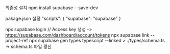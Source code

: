 ##
의존성 설치
npm install supabase --save-dev

pakage.json 설정
"scripts": {
  "supabase": "supabase"
}

npx supabase login // Access key 생성 -> https://supabase.com/dashboard/account/tokens
npx supabase link --project-ref <Refenence ID>
npx supabase gen types typescript --linked > ./types/schema.ts
-> schema.ts 파일 갱신
##